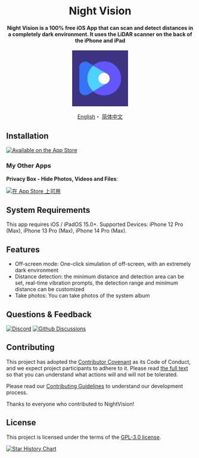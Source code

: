 <h1 align="center">Night Vision</h1>

<h4 align="center">Night Vision is a 100% free iOS App that can scan and detect distances in a completely dark environment. It uses the LiDAR scanner on the back of the iPhone and iPad</h4>

<p align="center">
<img src="logo.png" width="150"></img>
</p>

<p align="center">
  <a href="README.md">English</a>・
  <a href="README-zh_CN.md">简体中文</a>
</p>

## Installation

[![Available on the App Store](http://cl.ly/WouG/Download_on_the_App_Store_Badge_US-UK_135x40.svg)](https://apps.apple.com/app/id1668629667)

### My Other Apps

**Privacy Box - Hide Photos, Videos and Files**:

[![在 App Store 上可用](http://cl.ly/WouG/Download_on_the_App_Store_Badge_US-UK_135x40.svg)](https://apps.apple.com/app/id1597534147)

## System Requirements

This app requires iOS / iPadOS 15.0+. Supported Devices: iPhone 12 Pro (Max), iPhone 13 Pro (Max), iPhone 14 Pro (Max).

## Features

- Off-screen mode: One-click simulation of off-screen, with an extremely dark environment
- Distance detection: the minimum distance and detection area can be set, real-time vibration prompts, the detection range and minimum distance can be customized
- Take photos: You can take photos of the system album

## Questions & Feedback

[![Discord](https://img.shields.io/badge/Discord-7289DA?style=for-the-badge&logo=discord&logoColor=white)](https://discord.gg/cpPA9aBaXX)
[![Github Discussions](https://img.shields.io/badge/Github-000000?style=for-the-badge&logo=github&logoColor=white)](https://github.com/luoxuhai/NightVision/discussions)

## Contributing

This project has adopted the [Contributor Covenant](https://www.contributor-covenant.org/) as its Code of Conduct, and we expect project participants to adhere to it. Please read [the full text](CODE_OF_CONDUCT.md) so that you can understand what actions will and will not be tolerated.

Please read our [Contributing Guidelines](CONTRIBUTING.md) to understand our development process.

Thanks to everyone who contributed to NightVision!

## License

This project is licensed under the terms of the [GPL-3.0 license](https://github.com/luoxuhai/NightVision/blob/master/LICENSE).

[![Star History Chart](https://api.star-history.com/svg?repos=luoxuhai/NightVision&type=Date)](https://star-history.com/#luoxuhai/pcl.js&Date)
